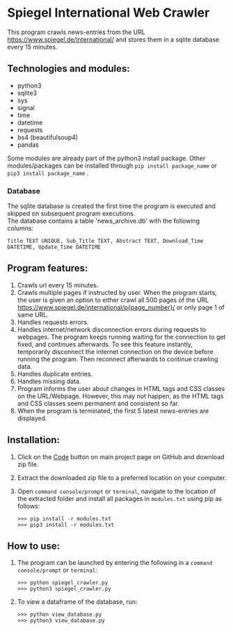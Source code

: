 # Spiegel International Web Crawler

This program crawls news-entries from the URL https://www.spiegel.de/international/ and stores them in a sqlite database every 15 minutes.


## Technologies and modules:

- python3
- sqlite3
- sys
- signal
- time
- datetime
- requests
- bs4 (beautifulsoup4)
- pandas

Some modules are already part of the python3 install package. Other modules/packages can be installed through `pip install package_name` or `pip3 install package_name` .

### Database
The sqlite database is created the first time the program is executed and skipped on subsequent program executions.   
The database contains a table 'news_archive.db' with the following columns:  

`Title TEXT UNIQUE, Sub_Title TEXT, Abstract TEXT, Download_Time DATETIME, Update_Time DATETIME` 

## Program features:

1. Crawls url every 15 minutes.
2. Crawls multiple pages if instructed by user. When the program starts, the user is given an option to either crawl all 500 pages of the URL https://www.spiegel.de/international/p{page_number}/ or only page 1 of same URL.
3. Handles requests errors.
4. Handles internet/network disconnection errors during requests to webpages. The program keeps running waiting for the connection to get fixed, and continues afterwards. To see this feature instantly, temporarily disconnect the internet connection on the device before running the program. Then reconnect afterwards to continue crawling data.
5. Handles duplicate entries.
6. Handles missing data.
7. Program informs the user about changes in HTML tags and CSS classes on the URL/Webpage. However, this may not happen, as the HTML tags and CSS classes seem permanent and consistent so far.
8. When the program is terminated, the first 5 latest news-entries are displayed.


## Installation:
1. Click on the [Code](https://github.com/tuobaar/spiegel_crawler/archive/refs/heads/main.zip) button on main project page on GitHub and download zip file.
2. Extract the downloaded zip file to a preferred location on your computer.
3. Open `command console/prompt` or `terminal`, navigate to the location of the extracted folder and install all packages in `modules.txt` using pip as follows:

   `>>> pip install -r modules.txt`   
   `>>> pip3 install -r modules.txt`
   

## How to use:
1. The program can be launched by entering the following in a `command console/prompt` or `terminal`:

   `>>> python spiegel_crawler.py`  
   `>>> python3 spiegel_crawler.py`

2. To view a dataframe of the database, run:

   `>>> python view_database.py`  
   `>>> python3 view_database.py`
